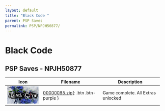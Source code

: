 ```yaml
---
layout: default
title: "Black Code "
parent: PSP Saves
permalink: PSP/NPJH50877/
---
```

# Black Code 

## PSP Saves - NPJH50877

| Icon | Filename | Description |
|------|----------|-------------|
| ![Black Code ](ICON0.PNG) | [00000085.zip](00000085.zip){: .btn .btn-purple } | Game complete. All Extras unlocked |
